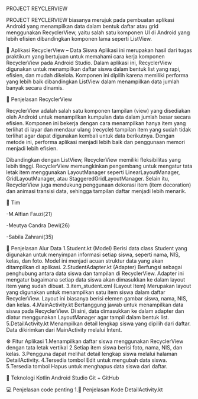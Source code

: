 PROJECT REYCLERVIEW

PROJECT REYCLERVIEW biasanya merujuk pada pembuatan aplikasi Android yang menampilkan data dalam bentuk daftar atau grid menggunakan RecyclerView, yaitu salah satu komponen UI di Android yang lebih efisien dibandingkan komponen lama seperti ListView.

📱 Aplikasi RecyclerView – Data Siswa
Aplikasi ini merupakan hasil dari tugas praktikum yang bertujuan untuk memahami cara kerja komponen RecyclerView pada Android Studio.
Dalam aplikasi ini, RecyclerView digunakan untuk menampilkan daftar siswa dalam bentuk list yang rapi, efisien, dan mudah dikelola.
Komponen ini dipilih karena memiliki performa yang lebih baik dibandingkan ListView dalam menampilkan data jumlah banyak secara dinamis.

📄 Penjelasan RecyclerView

RecyclerView adalah salah satu komponen tampilan (view) yang disediakan oleh Android untuk 
menampilkan kumpulan data dalam jumlah besar secara efisien. Komponen ini bekerja dengan 
cara menampilkan hanya item yang terlihat di layar dan mendaur ulang (recycle) tampilan item yang sudah tidak terlihat agar dapat digunakan kembali untuk data berikutnya. 
Dengan metode ini, performa aplikasi menjadi lebih baik dan penggunaan memori menjadi lebih efisien.

Dibandingkan dengan ListView, RecyclerView memiliki fleksibilitas yang lebih tinggi. 
RecyclerView memungkinkan pengembang untuk mengatur tata letak item menggunakan LayoutManager seperti LinearLayoutManager, GridLayoutManager, atau StaggeredGridLayoutManager.
Selain itu, RecyclerView juga mendukung penggunaan dekorasi item (item decoration) dan animasi transisi data, sehingga tampilan daftar menjadi lebih menarik.

👥 Tim

-M.Alfian Fauzi(21)

-Meutya Candra Dewi(26)

-Sabila Zahrani(35)

🔄 Penjelasan Alur Data
1.Student.kt (Model) Berisi data class Student yang digunakan untuk menyimpan informasi setiap siswa, seperti nama, NIS, kelas, dan foto.
Model ini menjadi acuan struktur data yang akan ditampilkan di aplikasi.
2.StudentAdapter.kt (Adapter) Berfungsi sebagai penghubung antara data siswa dan tampilan di RecyclerView. 
Adapter ini mengatur bagaimana setiap data siswa akan dimasukkan ke dalam layout item yang sudah dibuat.
3.item_student.xml (Layout Item) Merupakan layout yang digunakan untuk menampilkan satu item siswa dalam daftar RecyclerView. 
Layout ini biasanya berisi elemen gambar siswa, nama, NIS, dan kelas.
4.MainActivity.kt Bertanggung jawab untuk menampilkan data siswa pada RecyclerView.
Di sini, data dimasukkan ke dalam adapter dan diatur menggunakan LayoutManager agar tampil dalam bentuk list.
5.DetailActivity.kt Menampilkan detail lengkap siswa yang dipilih dari daftar. 
Data dikirimkan dari MainActivity melalui Intent.

⚙️ Fitur Aplikasi
1.Menampilkan daftar siswa menggunakan RecyclerView dengan tata letak vertikal
2.Setiap item siswa berisi foto, nama, NIS, dan kelas.
3.Pengguna dapat melihat detail lengkap siswa melalui halaman DetailActivity.
4.Tersedia tombol Edit untuk mengubah data siswa.
5.Tersedia tombol Hapus untuk menghapus data siswa dari daftar.

🔧 Teknologi
Kotlin
Android Studio
Git + GitHub

💻 Penjelasan code penting
1.📄 Penjelasan Kode DetailActivity.kt
